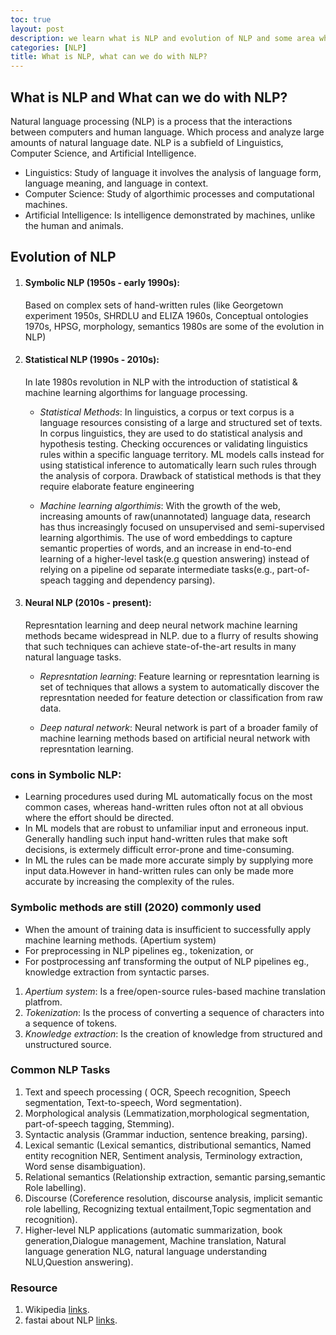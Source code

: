 ```yaml
---
toc: true
layout: post
description: we learn what is NLP and evolution of NLP and some area where you can use NLP.
categories: [NLP]
title: What is NLP, what can we do with NLP?
---
```

## What is NLP and What can we do with NLP?
Natural language processing (NLP) is a process that the interactions between computers and human language. Which process and analyze large amounts of natural language date. NLP  is a subfield of Linguistics, Computer Science, and Artificial Intelligence.

- Linguistics: Study of language it involves the analysis of language form, language meaning, and language in context.
- Computer Science: Study of algorthimic processes and computational machines.
- Artificial Intelligence: Is intelligence demonstrated by machines, unlike the human and animals.
 
## Evolution of NLP
1. #### Symbolic NLP (1950s - early 1990s):
    Based on complex sets of hand-written rules (like Georgetown experiment 1950s, SHRDLU and ELIZA 1960s, Conceptual ontologies 1970s, HPSG, morphology, semantics 1980s are some of the evolution in NLP)

2. #### Statistical NLP (1990s - 2010s):
    In late 1980s revolution in NLP with the introduction of statistical & machine learning algorthims for language processing.
    
    - *Statistical Methods*:
    In linguistics, a corpus or text corpus is a language resources consisting of a large and structured set of texts. In corpus linguistics, they are used to do statistical analysis and hypothesis testing. Checking occurences or validating linguistics rules within a specific language territory. ML models calls instead for using statistical inference to automatically learn such rules through the analysis of corpora. Drawback of statistical methods is that they require elaborate feature engineering
    
    - *Machine learning algorthimis*:
    With the growth of the web, increasing amounts of raw(unannotated) language data, research has thus increasingly focused on unsupervised and semi-supervised learning algorthimis. The use of word embeddings to capture semantic properties of words, and an increase in end-to-end learning of a higher-level task(e.g question answering) instead of relying on a pipeline od separate intermediate tasks(e.g., part-of-speach tagging and dependency parsing).    
    
3. #### Neural NLP (2010s - present):
    Represntation learning and deep neural network machine learning methods became widespread in NLP. due to a flurry of results showing that such techniques can achieve state-of-the-art results in many natural language tasks.
    
    - *Represntation learning*:
    Feature learning or represntation learning is set of techniques that allows a system to automatically discover the represntation needed for feature detection or classification from raw data.
    
    - *Deep natural network*:
    Neural network is part of a broader family of machine learning methods based on artificial neural network with represntation learning.

### cons in Symbolic NLP:
   - Learning procedures used during ML automatically focus on the most common cases, whereas hand-written rules ofton not at all obvious where the effort should be directed.
   - In ML models that are robust to unfamiliar input and erroneous input. Generally handling such input hand-written rules that make soft decisions, is extermely difficult error-prone and time-consuming.
   - In ML the rules can be made more accurate simply by supplying more input data.However in hand-written rules can only be made more accurate by increasing the complexity of the rules.

### Symbolic methods are still (2020) commonly used
   - When the amount of training data is insufficient to successfully apply machine learning methods. (Apertium system)
   - For preprocessing in NLP pipelines eg., tokenization, or
   - For postprocessing anf transforming the output of NLP pipelines eg., knowledge extraction from syntactic parses.

   1. *Apertium system*: Is a free/open-source rules-based machine translation platfrom.
   2. *Tokenization*: Is the process of converting a sequence of characters into a sequence of tokens.
   3. *Knowledge extraction*: Is the creation of knowledge from structured and unstructured source.

### Common NLP Tasks
   1. Text and speech processing ( OCR, Speech recognition, Speech segmentation, Text-to-speech, Word segmentation).
   2. Morphological analysis (Lemmatization,morphological segmentation, part-of-speech tagging, Stemming).
   3. Syntactic analysis (Grammar induction, sentence breaking, parsing).
   4. Lexical semantic (Lexical semantics, distributional semantics, Named entity recognition NER, Sentiment analysis, Terminology extraction, Word sense disambiguation).
   5. Relational semantics (Relationship extraction, semantic parsing,semantic Role labelling).
   6. Discourse (Coreference resolution, discourse analysis, implicit semantic role labelling, Recognizing textual entailment,Topic segmentation and recognition).
   7. Higher-level NLP applications (automatic summarization, book generation,Dialogue management, Machine translation, Natural language generation NLG, natural language understanding NLU,Question answering).
	
### Resource
 1. Wikipedia [links](https://en.wikipedia.org/wiki/Natural_language_processing#:~:text=Natural%20language%20processing%20(NLP)%20is,amounts%20of%20natural%20language%20data).
 2. fastai about NLP [links](https://github.com/fastai/course-nlp/blob/master/1-what-is-nlp.ipynb).
